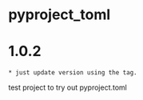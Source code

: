 # pyproject_toml

# 1.0.2
    * just update version using the tag.
    
test project to try out pyproject.toml
